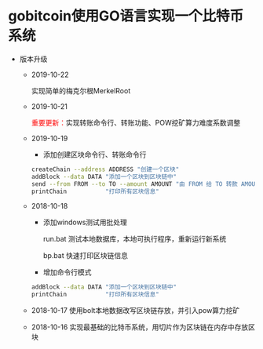 # gobitcoin使用GO语言实现一个比特币系统

- 版本升级

  - 2019-10-22

    实现简单的梅克尔根MerkelRoot

  - 2019-10-21

    <font color="red">重要更新：</font>实现转账命令行、转账功能、POW挖矿算力难度系数调整

  - 2019-10-19

    - 添加创建区块命令行、转账命令行

    ```bash
    createChain --address ADDRESS "创建一个区块"
    addBlock --data DATA "添加一个区块到区块链中"
    send --from FROM --to TO --amount AMOUNT "由 FROM 给 TO 转款 AMOUNT"
    printChain           "打印所有区块信息"
    ```

  - 2018-10-18 

       - 添加windows测试用批处理

            run.bat   测试本地数据库，本地可执行程序，重新运行新系统

            bp.bat    快速打印区块链信息

       - 增加命令行模式

       ```bash
       addBlock --data DATA "添加一个区块到区块链中"
       printChain           "打印所有区块信息"
       ```

  - 2018-10-17 使用bolt本地数据改写区块链存放，并引入pow算力挖矿

  - 2018-10-16 实现最基础的比特币系统，用切片作为区块链在内存中存放区块

